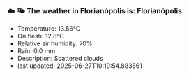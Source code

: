 ### ☁️ 🌤️  The weather in Florianópolis is: Florianópolis

- Temperature: 13.56°C
- On flesh: 12.8°C
- Relative air humidity: 70%
- Rain: 0.0 mm
- Description: Scattered clouds
- last updated: 2025-06-27T10:19:54.883561
